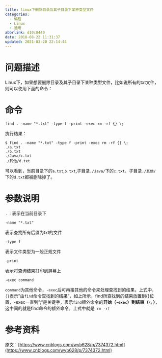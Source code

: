```yaml
---
title: linux下删除目录及其子目录下某种类型文件
categories: 
  - 编程
  - Linux
  - 通用
abbrlink: d10c0440
date: 2018-08-22 11:31:37
updated: 2021-03-20 22:14:44
---
```

# 问题描述
Linux下，如果想要删除目录及其子目录下某种类型文件，比如说所有的txt文件，则可以使用下面的命令：
# 命令
```shell
find . -name "*.txt" -type f -print -exec rm -rf {} \;  
```
执行结果：
```shell
$ find . -name "*.txt" -type f -print -exec rm -rf {} \;
./a.txt
./b.txt
./Java/c.txt
./其他/d.txt
```
可以看到，当前目录下的`a.txt`,`b.txt`,子目录`./Java/`下的`c.txt`，子目录`./其他/`下的`d.txt`都被删除掉了。
# 参数说明
`. `: 表示在当前目录下
```shell
-name "*.txt"  
```
表示查找所有后缀为txt的文件
```shell
-type f  
```
表示文件类型为一般正规文件
```
-print
```
表示将查询结果打印到屏幕上
```shell
-exec command  
```
`command`为其他命令，`-exec`后可再接其他的命令来处理查找到的结果，上式中，`{}`表示”由`find`命令查找到的结果“，如上所示，find所查找到的结果放置到{}位置，-exec一直到”\;“是关键字，表示`find`额外命令的**开始（`-exec`）**到**结束（`\;`）**，这中间的就是find命令的额外命令，上式中就是` rm -rf`
# 参考资料
原文：[https://www.cnblogs.com/wyb628/p/7374372.html](https://www.cnblogs.com/wyb628/p/7374372.html)
